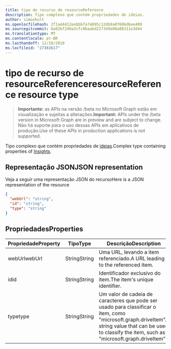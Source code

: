 ```yaml
---
title: tipo de recurso de resourceReference
description: Tipo complexo que contém propriedades de ideias.
author: simonhult
ms.openlocfilehash: 2f1a44412eebbb7a74895c12db9a07696d6ee409
ms.sourcegitcommit: 6a82bf240a3cfc0baabd227349e08a08311e3d44
ms.translationtype: MT
ms.contentlocale: pt-BR
ms.lasthandoff: 12/18/2018
ms.locfileid: "27363617"
---
```

# <a name="resourcereference-resource-type"></a><span data-ttu-id="c57b1-103">tipo de recurso de resourceReference</span><span class="sxs-lookup"><span data-stu-id="c57b1-103">resourceReference resource type</span></span>

> <span data-ttu-id="c57b1-104">**Importante:** as APIs na versão /beta no Microsoft Graph estão em visualização e sujeitas a alterações.</span><span class="sxs-lookup"><span data-stu-id="c57b1-104">**Important:** APIs under the /beta version in Microsoft Graph are in preview and are subject to change.</span></span> <span data-ttu-id="c57b1-105">Não há suporte para o uso dessas APIs em aplicativos de produção.</span><span class="sxs-lookup"><span data-stu-id="c57b1-105">Use of these APIs in production applications is not supported.</span></span>

<span data-ttu-id="c57b1-106">Tipo complexo que contém propriedades de [ideias](insights.md).</span><span class="sxs-lookup"><span data-stu-id="c57b1-106">Complex type containing properties of [Insights](insights.md).</span></span>

## <a name="json-representation"></a><span data-ttu-id="c57b1-107">Representação JSON</span><span class="sxs-lookup"><span data-stu-id="c57b1-107">JSON representation</span></span>

<span data-ttu-id="c57b1-108">Veja a seguir uma representação JSON do recurso</span><span class="sxs-lookup"><span data-stu-id="c57b1-108">Here is a JSON representation of the resource</span></span>

```json
{
  "webUrl": "string",
  "id": "string",
  "type": "string"
}
```

## <a name="properties"></a><span data-ttu-id="c57b1-109">Propriedades</span><span class="sxs-lookup"><span data-stu-id="c57b1-109">Properties</span></span>

| <span data-ttu-id="c57b1-110">Propriedade</span><span class="sxs-lookup"><span data-stu-id="c57b1-110">Property</span></span>      | <span data-ttu-id="c57b1-111">Tipo</span><span class="sxs-lookup"><span data-stu-id="c57b1-111">Type</span></span>      | <span data-ttu-id="c57b1-112">Descrição</span><span class="sxs-lookup"><span data-stu-id="c57b1-112">Description</span></span>  |
| ------------- |-----------| -------------|
| <span data-ttu-id="c57b1-113">webUrl</span><span class="sxs-lookup"><span data-stu-id="c57b1-113">webUrl</span></span>        | <span data-ttu-id="c57b1-114">String</span><span class="sxs-lookup"><span data-stu-id="c57b1-114">String</span></span>    | <span data-ttu-id="c57b1-115">Uma URL, levando a item referenciado.</span><span class="sxs-lookup"><span data-stu-id="c57b1-115">A URL leading to the referenced item.</span></span> |
| <span data-ttu-id="c57b1-116">id</span><span class="sxs-lookup"><span data-stu-id="c57b1-116">id</span></span>            | <span data-ttu-id="c57b1-117">String</span><span class="sxs-lookup"><span data-stu-id="c57b1-117">String</span></span>    | <span data-ttu-id="c57b1-118">Identificador exclusivo do item.</span><span class="sxs-lookup"><span data-stu-id="c57b1-118">The item's unique identifier.</span></span>           |
| <span data-ttu-id="c57b1-119">type</span><span class="sxs-lookup"><span data-stu-id="c57b1-119">type</span></span>          | <span data-ttu-id="c57b1-120">String</span><span class="sxs-lookup"><span data-stu-id="c57b1-120">String</span></span>    | <span data-ttu-id="c57b1-121">Um valor de cadeia de caracteres que pode ser usado para classificar o item, como "microsoft.graph.driveItem"</span><span class="sxs-lookup"><span data-stu-id="c57b1-121">A string value that can be used to classify the item, such as "microsoft.graph.driveItem"</span></span> |